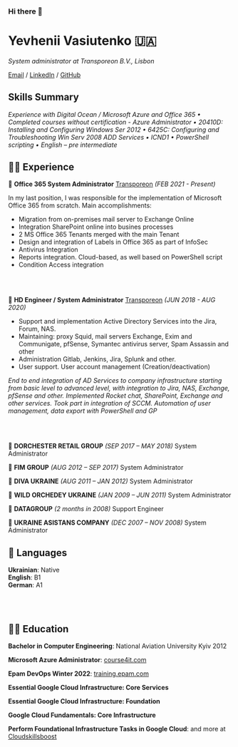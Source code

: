 ### Hi there 👋
# Yevhenii Vasiutenko 🇺🇦

_System administrator at Transporeon B.V., Lisbon_ <br>

[Email](mailto:thegeka@gmail.com) / [LinkedIn](https://www.linkedin.com/in/yevhenii-vasiutenko) / [GitHub](https://github.com/Evgeniyme)

## Skills Summary
_Experience with Digital Ocean / Microsoft Azure and Office 365 • Completed courses without certification - Azure Administrator • 20410D: Installing and Configuring Windows Ser 2012 • 6425C: Configuring and Troubleshooting Win Serv 2008 ADD Services • ICND1 • PowerShell scripting • English – pre intermediate_


## 👨‍💻 Experience

🏢 **Office 365 System Administrator** [Transporeon](https://transporeon.com) _(FEB 2021 - Present)_ <br>

In my last position, I was responsible for the implementation of Microsoft Office 365 from scratch. Main accomplishments: 
- Migration from on-premises mail server to Exchange Online
- Integration SharePoint online into busines processes
- 2 MS Office 365 Tenants merged with the main Tenant
- Design and integration of Labels in Office 365 as part of InfoSec
- Antivirus Integration
- Reports integration. Cloud-based, as well based on PowerShell script
- Condition Access integration

<br><br>

🏢 **HD Engineer / System Administrator** [Transporeon](https://transporeon.com) _(JUN 2018 - AUG 2020)_ <br>

- Support and implementation Active Directory Services into the Jira, Forum, NAS.
- Maintaining: proxy Squid, mail servers Exchange, Exim and Communigate, pfSense, Symantec antivirus server, Spam Assassin and other
- Administration Gitlab, Jenkins, Jira, Splunk and other.
- User support. User account management (Creation/deactivation)

_End to end integration of AD Services to company infrastructure starting from basic level to advanced level, with integration to Jira, NAS, Exchange, pfSense and other. Implemented Rocket chat, SharePoint, Exchange and other services.  Took part in integration of SCCM. Automation of user management, data export with PowerShell and GP_

<br><br>

🏢 **DORCHESTER RETAIL GROUP** _(SEP 2017 – MAY 2018)_ 
System Administrator

🏢 **FIM GROUP** _(AUG 2012 – SEP 2017)_ 
System Administrator

🏢 **DIVA UKRAINE** _(AUG 2011 – JAN 2012)_ 
System Administrator

🏢 **WILD ORCHEDEY UKRAINE** _(JAN 2009 – JUN 2011)_ 
System Administrator

🏢 **DATAGROUP** _(2 months in 2008)_ 
Support Engineer

🏢 **UKRAINE ASISTANS COMPANY** _(DEC 2007 – NOV 2008)_ 
System Administrator


## 💬 Languages

**Ukrainian**: Native<br>
**English**: B1<br>
**German**: A1

<br><br>

## 🧑‍🎓 Education

**Bachelor in Computer Engineering**: National Aviation University Kyiv 2012

**Microsoft Azure Administrator**: [course4it.com](https://course4it.com)

**Epam DevOps Winter 2022**: [training.epam.com](https://training.epam.com/)

**Essential Google Cloud Infrastructure: Core Services**

**Essential Google Cloud Infrastructure: Foundation**

**Google Cloud Fundamentals: Core Infrastructure**

**Perform Foundational Infrastructure Tasks in Google Cloud**: and more at [Cloudskillsboost](https://www.cloudskillsboost.google/)

